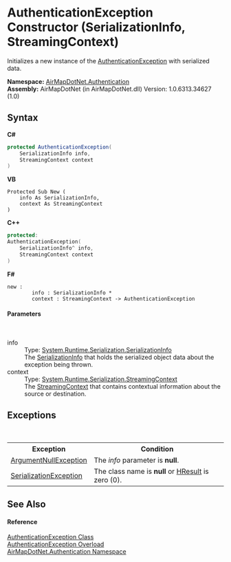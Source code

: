 # AuthenticationException Constructor (SerializationInfo, StreamingContext)
 

Initializes a new instance of the <a href="623d418d-0dc0-0abb-b8a7-e8526623c906">AuthenticationException</a> with serialized data.

**Namespace:**&nbsp;<a href="acef933e-de19-163e-6ced-ad25d7d780e7">AirMapDotNet.Authentication</a><br />**Assembly:**&nbsp;AirMapDotNet (in AirMapDotNet.dll) Version: 1.0.6313.34627 (1.0)

## Syntax

**C#**<br />
``` C#
protected AuthenticationException(
	SerializationInfo info,
	StreamingContext context
)
```

**VB**<br />
``` VB
Protected Sub New ( 
	info As SerializationInfo,
	context As StreamingContext
)
```

**C++**<br />
``` C++
protected:
AuthenticationException(
	SerializationInfo^ info, 
	StreamingContext context
)
```

**F#**<br />
``` F#
new : 
        info : SerializationInfo * 
        context : StreamingContext -> AuthenticationException
```


#### Parameters
&nbsp;<dl><dt>info</dt><dd>Type: <a href="http://msdn2.microsoft.com/en-us/library/a9b6042e" target="_blank">System.Runtime.Serialization.SerializationInfo</a><br />The <a href="http://msdn2.microsoft.com/en-us/library/a9b6042e" target="_blank">SerializationInfo</a> that holds the serialized object data about the exception being thrown.</dd><dt>context</dt><dd>Type: <a href="http://msdn2.microsoft.com/en-us/library/t16abws5" target="_blank">System.Runtime.Serialization.StreamingContext</a><br />The <a href="http://msdn2.microsoft.com/en-us/library/t16abws5" target="_blank">StreamingContext</a> that contains contextual information about the source or destination.</dd></dl>

## Exceptions
&nbsp;<table><tr><th>Exception</th><th>Condition</th></tr><tr><td><a href="http://msdn2.microsoft.com/en-us/library/27426hcy" target="_blank">ArgumentNullException</a></td><td>The *info* parameter is <b>null</b>.</td></tr><tr><td><a href="http://msdn2.microsoft.com/en-us/library/akw26cdk" target="_blank">SerializationException</a></td><td>The class name is <b>null</b> or <a href="http://msdn2.microsoft.com/en-us/library/sh5cw61c" target="_blank">HResult</a> is zero (0).</td></tr></table>

## See Also


#### Reference
<a href="623d418d-0dc0-0abb-b8a7-e8526623c906">AuthenticationException Class</a><br /><a href="cfa3bb56-6a9a-a2c1-9265-59c3386f4bc4">AuthenticationException Overload</a><br /><a href="acef933e-de19-163e-6ced-ad25d7d780e7">AirMapDotNet.Authentication Namespace</a><br />
